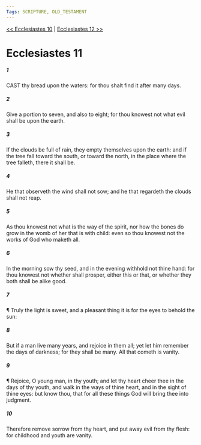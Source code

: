 ```yaml
---
Tags: SCRIPTURE, OLD_TESTAMENT
---
```


[<< Ecclesiastes 10](OLD_TESTAMENT/21_Ecclesiastes/Ecclesiastes_10.md) | [Ecclesiastes 12 >>](OLD_TESTAMENT/21_Ecclesiastes/Ecclesiastes_12.md)

# Ecclesiastes 11

##### 1
 CAST thy bread upon the waters: for thou shalt find it after many days.
##### 2
 Give a portion to seven, and also to eight; for thou knowest not what evil shall be upon the earth.
##### 3
 If the clouds be full of rain, they empty themselves upon the earth: and if the tree fall toward the south, or toward the north, in the place where the tree falleth, there it shall be.
##### 4
 He that observeth the wind shall not sow; and he that regardeth the clouds shall not reap.
##### 5
 As thou knowest not what is the way of the spirit, nor how the bones do grow in the womb of her that is with child: even so thou knowest not the works of God who maketh all.
##### 6
 In the morning sow thy seed, and in the evening withhold not thine hand: for thou knowest not whether shall prosper, either this or that, or whether they both shall be alike good.
##### 7
 ¶ Truly the light is sweet, and a pleasant thing it is for the eyes to behold the sun:
##### 8
 But if a man live many years, and rejoice in them all; yet let him remember the days of darkness; for they shall be many.  All that cometh is vanity.
##### 9
 ¶ Rejoice, O young man, in thy youth; and let thy heart cheer thee in the days of thy youth, and walk in the ways of thine heart, and in the sight of thine eyes: but know thou, that for all these things God will bring thee into judgment.
##### 10
 Therefore remove sorrow from thy heart, and put away evil from thy flesh: for childhood and youth are vanity.
